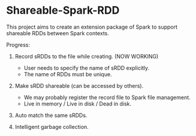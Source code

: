 # Shareable-Spark-RDD
This project aims to create an extension package of Spark to support shareable RDDs between Spark contexts.

Progress:
1. Record sRDDs to the file while creating. (NOW WORKING)
	- User needs to specify the name of sRDD explicitly.
	- The name of RDDs must be unique.

2. Make sRDD shareable (can be accessed by others).
	- We may probably register the record file to Spark file management.
	- Live in memory / Live in disk / Dead in disk.

3. Auto match the same sRDDs.

4. Intelligent garbage collection.

